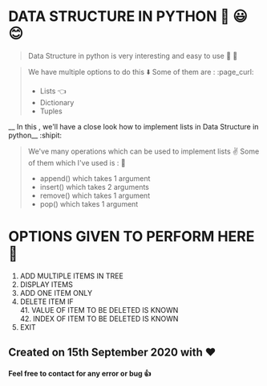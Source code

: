 # DATA STRUCTURE IN PYTHON :dart: :smiley: :blush:

> Data Structure in python is very interesting and easy to use :bookmark: :raising_hand:

> We have multiple options to do this :arrow_down:
> Some of them are : :page_curl:
> * Lists :point_left:
> * Dictionary
> * Tuples

__ In this , we'll have a close look how to implement lists in Data Structure in python__ :shipit:

> We've many operations which can be used to implement lists :v:
> Some of them which I've used is : :page_facing_up:
> * append() which takes 1 argument
> * insert() which takes 2 arguments
> * remove() which takes 1 argument
> * pop() which takes 1 argument

# OPTIONS GIVEN TO PERFORM HERE :speech_balloon:
1. ADD MULTIPLE ITEMS IN TREE 
2. DISPLAY ITEMS
3. ADD ONE ITEM ONLY
4. DELETE ITEM IF \
   41. VALUE OF ITEM TO BE DELETED IS KNOWN \
   42. INDEX OF ITEM TO BE DELETED IS KNOWN
5. EXIT

## Created on 15th September 2020 with :heart:

#### Feel free to contact for any error or bug :+1:
